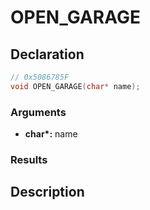 # OPEN_GARAGE

## Declaration
```cpp
// 0x5086785F
void OPEN_GARAGE(char* name);
```

### Arguments
- **char\*:** name

### Results

## Description
